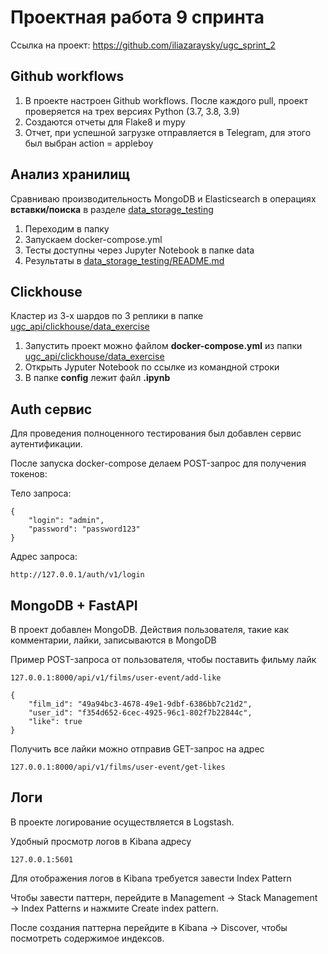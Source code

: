 # Проектная работа 9 спринта

Ссылка на проект: https://github.com/iliazaraysky/ugc_sprint_2

## Github workflows

1. В проекте настроен Github workflows. После каждого pull,
проект проверяется на трех версиях Python (3.7, 3.8, 3.9)
2. Создаются отчеты для Flake8 и mypy
3. Отчет, при успешной загрузке отправляется в Telegram, для этого был выбран
action = appleboy

## Анализ хранилищ
Сравниваю производительность MongoDB и Elasticsearch в операциях **вставки/поиска**
в разделе [data_storage_testing](data_storage_testing)

1. Переходим в папку
2. Запускаем docker-compose.yml
3. Тесты доступны через Jupyter Notebook в папке data
4. Результаты в [data_storage_testing/README.md](data_storage_testing/README.md)

## Clickhouse

Кластер из 3-х шардов по 3 реплики в папке [ugc_api/clickhouse/data_exercise](ugc_api/clickhouse/data_exercise)

1. Запустить проект можно файлом **docker-compose.yml** из папки [ugc_api/clickhouse/data_exercise](ugc_api/clickhouse/data_exercise)
2. Открыть Jyputer Notebook по ссылке из командной строки
3. В папке **config** лежит файл **.ipynb**

## Auth сервис

Для проведения полноценного тестирования был добавлен сервис аутентификации.

После запуска docker-compose делаем POST-запрос для получения токенов:

Тело запроса:

```
{
    "login": "admin",
    "password": "password123"
}
```

Адрес запроса:

```
http://127.0.0.1/auth/v1/login
```

## MongoDB + FastAPI
В проект добавлен MongoDB. Действия пользователя, такие как комментарии, лайки,
записываются в MongoDB

Пример POST-запроса от пользователя, чтобы поставить фильму лайк
```
127.0.0.1:8000/api/v1/films/user-event/add-like
```
```
{
    "film_id": "49a94bc3-4678-49e1-9dbf-6386bb7c21d2",
    "user_id": "f354d652-6cec-4925-96c1-802f7b22844c",
    "like": true
}
```

Получить все лайки можно отправив GET-запрос на адрес

```
127.0.0.1:8000/api/v1/films/user-event/get-likes
```
## Логи
В проекте логирование осуществляется в Logstash.

Удобный просмотр логов в Kibana адресу
```
127.0.0.1:5601
```
Для отображения логов в Kibana требуется завести Index Pattern

Чтобы завести паттерн, перейдите в Management → Stack Management → Index Patterns и нажмите Create index pattern.

После создания паттерна перейдите в Kibana → Discover, чтобы посмотреть содержимое индексов.
